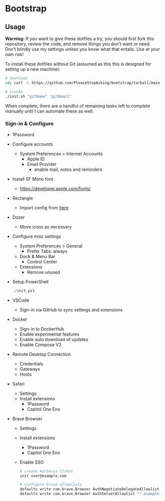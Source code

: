 # Bootstrap

## Usage

**Warning:** If you want to give these dotfiles a try, you should first fork this repository, review the code, and remove things you don’t want or need. Don’t blindly use my settings unless you know what that entails. Use at your own risk!

To install these dotfiles without Git (assumed as this this is designed for setting up a new machine):

```bash
# download
cd; curl -L https://github.com/PleaseStopAsking/bootstrap/tarball/main | tar -xzv --strip-components 1

# invoke
./init.sh "gitName" "gitEmail"
```

When complete, there are a handful of remaining tasks left to complete manually until I can automate these as well.

### Sign-in & Configure

- 1Password
- Configure accounts
  - System Preferences > Internet Accounts
    - Apple ID
    - Email Provider
      - enable mail, notes and reminders
- Install SF Mono font
  - <https://developer.apple.com/fonts/>
- Rectangle
  - Import config from [here](/configs/RectangleConfig.json)
- Dozer
  - Move icons as necessary
- Configure misc settings
  - System Preferences > General
    - Prefer Tabs: always
  - Dock & Menu Bar
    - Control Center
  - Extensions
    - Remove unused
- Setup PowerShell

  ```powershell
  ./init.ps1
  ```

- VSCode
  - Sign-in via GitHub to sync settings and extensions
- Docker
  - Sign-in to DockerHub
  - Enable experimental features
  - Enable auto download of updates
  - Enable Compose V2
- Remote Desktop Connection
  - Credentials
  - Gateways
  - Hosts
- Safari
  - Settings
  - Install extensions
    - 1Password
    - Capitol One Eno
- Brave Browser
  - Settings
  - Install extensions
    - 1Password
    - Capitol One Eno
  - Enable SSO
  
      ```bash
      # create kerberos ticket
      init user@example.com

      # configure brave allowlists
      defaults write com.brave.Browser AuthNegotiateDelegateAllowlist "*.example.com, example.okta.com"
      defaults write com.brave.Browser AuthServerAllowlist "*.example.com, example.okta.com"
      ```
